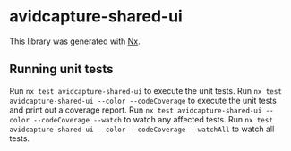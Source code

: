 # avidcapture-shared-ui

This library was generated with [Nx](https://nx.dev).

## Running unit tests

Run `nx test avidcapture-shared-ui` to execute the unit tests.
Run `nx test avidcapture-shared-ui --color --codeCoverage` to execute the unit tests and print out a coverage report.
Run `nx test avidcapture-shared-ui --color --codeCoverage --watch` to watch any affected tests.
Run `nx test avidcapture-shared-ui --color --codeCoverage --watchAll` to watch all tests.

